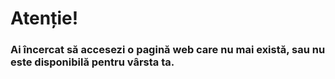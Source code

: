 # Atenție!

### Ai încercat să accesezi o pagină web care nu mai există, sau nu este disponibilă pentru vârsta ta.
